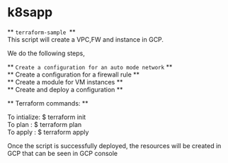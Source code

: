 # k8sapp

** `terraform-sample `** \
This script will create a VPC,FW and instance in GCP. 

We do the following steps, 

** `Create a configuration for an auto mode network` ** \
** Create a configuration for a firewall rule ** \
** Create a module for VM instances ** \
** Create and deploy a configuration ** 

** Terraform commands: **

To intialize: $ terraform init \
To plan     : $ terraform plan \
To apply    : $ terraform apply 

Once the script is successfully deployed, the resources will be created in GCP that can be seen in GCP console
